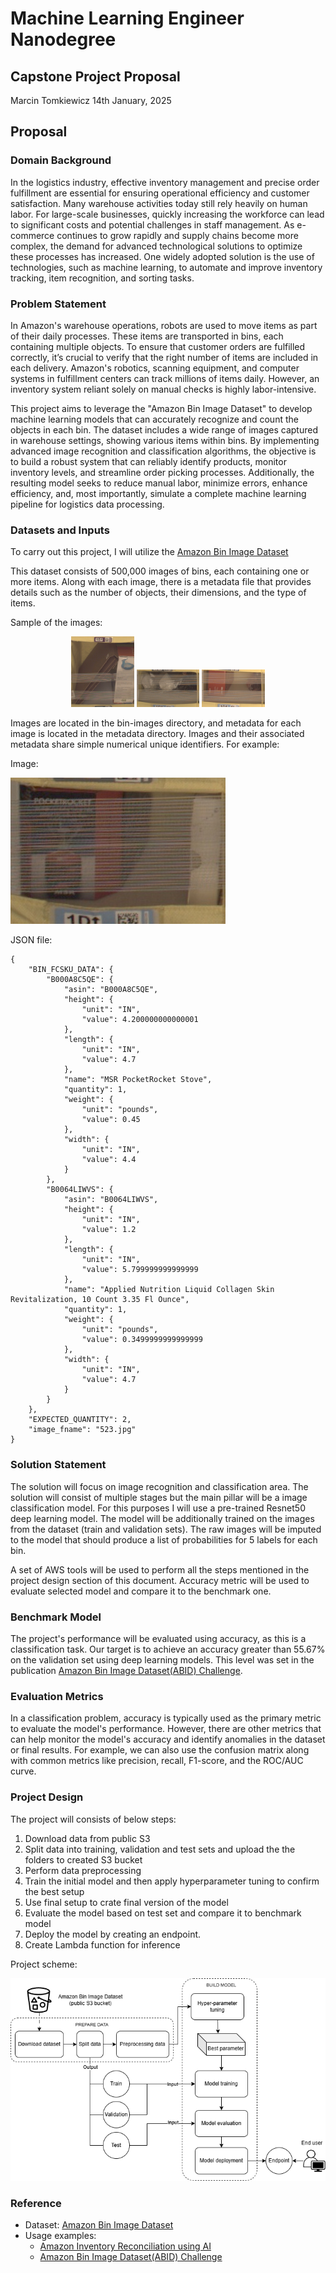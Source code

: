 # Machine Learning Engineer Nanodegree
## Capstone Project Proposal
Marcin Tomkiewicz
14th January, 2025

## Proposal

### Domain Background

In the logistics industry, effective inventory management and precise order fulfillment are essential for ensuring operational efficiency and customer satisfaction. Many warehouse activities today still rely heavily on human labor. For large-scale businesses, quickly increasing the workforce can lead to significant costs and potential challenges in staff management. As e-commerce continues to grow rapidly and supply chains become more complex, the demand for advanced technological solutions to optimize these processes has increased. One widely adopted solution is the use of technologies, such as machine learning, to automate and improve inventory tracking, item recognition, and sorting tasks.

### Problem Statement

In Amazon's warehouse operations, robots are used to move items as part of their daily processes. These items are transported in bins, each containing multiple objects. To ensure that customer orders are fulfilled correctly, it’s crucial to verify that the right number of items are included in each delivery. Amazon's robotics, scanning equipment, and computer systems in fulfillment centers can track millions of items daily. However, an inventory system reliant solely on manual checks is highly labor-intensive.

This project aims to leverage the "Amazon Bin Image Dataset" to develop machine learning models that can accurately recognize and count the objects in each bin. The dataset includes a wide range of images captured in warehouse settings, showing various items within bins. By implementing advanced image recognition and classification algorithms, the objective is to build a robust system that can reliably identify products, monitor inventory levels, and streamline order picking processes. Additionally, the resulting model seeks to reduce manual labor, minimize errors, enhance efficiency, and, most importantly, simulate a complete machine learning pipeline for logistics data processing.

### Datasets and Inputs

To carry out this project, I will utilize the [Amazon Bin Image Dataset](https://registry.opendata.aws/amazon-bin-imagery/)

This dataset consists of 500,000 images of bins, each containing one or more items. Along with each image, there is a metadata file that provides details such as the number of objects, their dimensions, and the type of items. 

Sample of the images:

<div align="center">
    <img width="20%" src="./img/01122.jpg">
    <img width="20%" src="./img/01125.jpg">
    <img width="20%" src="./img/01135.jpg">
</div>

Images are located in the bin-images directory, and metadata for each image is located in the metadata directory. Images and their associated metadata share simple numerical unique identifiers. For example:

Image:

![image](img/523.jpg)

JSON file:

```
{
    "BIN_FCSKU_DATA": {
        "B000A8C5QE": {
            "asin": "B000A8C5QE",
            "height": {
                "unit": "IN",
                "value": 4.200000000000001
            },
            "length": {
                "unit": "IN",
                "value": 4.7
            },
            "name": "MSR PocketRocket Stove",
            "quantity": 1,
            "weight": {
                "unit": "pounds",
                "value": 0.45
            },
            "width": {
                "unit": "IN",
                "value": 4.4
            }
        },
        "B0064LIWVS": {
            "asin": "B0064LIWVS",
            "height": {
                "unit": "IN",
                "value": 1.2
            },
            "length": {
                "unit": "IN",
                "value": 5.799999999999999
            },
            "name": "Applied Nutrition Liquid Collagen Skin Revitalization, 10 Count 3.35 Fl Ounce",
            "quantity": 1,
            "weight": {
                "unit": "pounds",
                "value": 0.3499999999999999
            },
            "width": {
                "unit": "IN",
                "value": 4.7
            }
        }
    },
    "EXPECTED_QUANTITY": 2,
    "image_fname": "523.jpg"
}
```

### Solution Statement

The solution will focus on image recognition and classification area. The solution will consist of multiple stages but the main pillar will be a image classification model. For this purposes I will use a pre-trained Resnet50 deep learning model. The model will be additionally trained on the images from the dataset (train and validation sets). The raw images will be imputed to the model that should produce a list of probabilities for 5 labels for each bin.

A set of AWS tools will be used to perform all the steps mentioned in the project design section of this document.
Accuracy metric will be used to evaluate selected model and compare it to the benchmark one.

### Benchmark Model

The project's performance will be evaluated using accuracy, as this is a classification task. Our target is to achieve an accuracy greater than 55.67% on the validation set using deep learning models. This level was set in the publication [Amazon Bin Image Dataset(ABID) Challenge](https://github.com/silverbottlep/abid_challenge).

### Evaluation Metrics

In a classification problem, accuracy is typically used as the primary metric to evaluate the model's performance. However, there are other metrics that can help monitor the model's accuracy and identify anomalies in the dataset or final results. For example, we can also use the confusion matrix along with common metrics like precision, recall, F1-score, and the ROC/AUC curve.

### Project Design

The project will consists of below steps:
1. Download data from public S3
2. Split data into training, validation and test sets and upload the the folders to created S3 bucket
3. Perform data preprocessing
4. Train the initial model and then apply hyperparameter tuning to confirm the best setup
5. Use final setup to crate final version of the model
6. Evaluate the model based on test set and compare it to benchmark model
7. Deploy the model by creating an endpoint.
8. Create Lambda function for inference

Project scheme:

![image](img/ML_project.drawio.png)

### Reference

- Dataset: [Amazon Bin Image Dataset](https://registry.opendata.aws/amazon-bin-imagery/)
- Usage examples:
    - [Amazon Inventory Reconciliation using AI](https://github.com/pablo-tech/Image-Inventory-Reconciliation-with-SVM-and-CNN)
    - [Amazon Bin Image Dataset(ABID) Challenge](https://github.com/silverbottlep/abid_challenge)